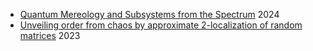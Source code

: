 - [Quantum Mereology and Subsystems from the Spectrum](https://doi.org/10.1007/s10701-024-00813-2) 2024
- [Unveiling order from chaos by approximate 2-localization of random matrices](https://doi.org/10.1073/pnas.2308006120) 2023
